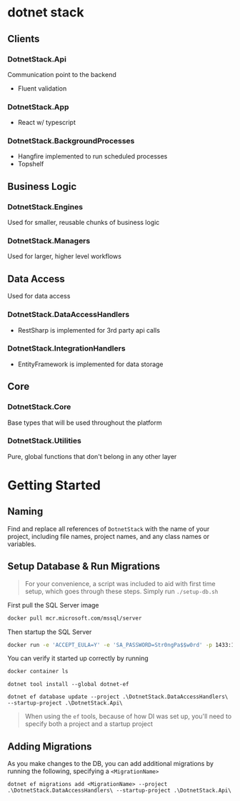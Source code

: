 # dotnet stack

## Clients

### DotnetStack.Api

Communication point to the backend

- Fluent validation

### DotnetStack.App

- React w/ typescript

### DotnetStack.BackgroundProcesses

- Hangfire implemented to run scheduled processes
- Topshelf

## Business Logic

### DotnetStack.Engines

Used for smaller, reusable chunks of business logic

### DotnetStack.Managers

Used for larger, higher level workflows

## Data Access

Used for data access

### DotnetStack.DataAccessHandlers

- RestSharp is implemented for 3rd party api calls

### DotnetStack.IntegrationHandlers

- EntityFramework is implemented for data storage

## Core

### DotnetStack.Core

Base types that will be used throughout the platform

### DotnetStack.Utilities

Pure, global functions that don't belong in any other layer

# Getting Started

## Naming

Find and replace all references of `DotnetStack` with the name of your project, including file names, project names, and any class names or variables.

## Setup Database & Run Migrations

> For your convenience, a script was included to aid with first time setup, which goes through these steps. Simply run `./setup-db.sh`

First pull the SQL Server image

```bash
docker pull mcr.microsoft.com/mssql/server
```

Then startup the SQL Server

```bash
docker run -e 'ACCEPT_EULA=Y' -e 'SA_PASSWORD=Str0ngPa$$w0rd' -p 1433:1433 -d mcr.microsoft.com/mssql/server
```

You can verify it started up correctly by running

```bash
docker container ls
```

```
dotnet tool install --global dotnet-ef
```

```
dotnet ef database update --project .\DotnetStack.DataAccessHandlers\ --startup-project .\DotnetStack.Api\
```

> When using the `ef` tools, because of how DI was set up, you'll need to specify both a project and a startup project

## Adding Migrations

As you make changes to the DB, you can add additional migrations by running the following, specifying a `<MigrationName>`

```
dotnet ef migrations add <MigrationName> --project .\DotnetStack.DataAccessHandlers\ --startup-project .\DotnetStack.Api\
```
